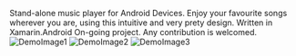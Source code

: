 Stand-alone music player for Android Devices. 
Enjoy your favourite songs wherever you are, using this intuitive and very prety design.
Written in Xamarin.Android
On-going project. Any contribution is welcomed.
![DemoImage1](https://github.com/mihaihov/MusicExchange/assets/102878955/33f944a0-182f-42d8-a6c8-a5dddf562c8b)
![DemoImage2](https://github.com/mihaihov/MusicExchange/assets/102878955/3eb202f5-c5c9-40ed-9f2c-935636c77db1)
![DemoImage3](https://github.com/mihaihov/MusicExchange/assets/102878955/2c506873-bd78-4cf1-bb7f-926325561925)
